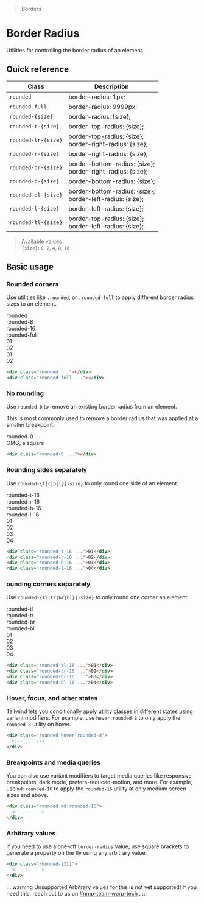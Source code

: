 > Borders

# Border Radius
Utilities for controlling the border radius of an element.

## Quick reference

| Class               | Description                                                   |
| ------------------- | ------------------------------------------------------------- |
| `rounded`           | border-radius: 1px;                                           |
| `rounded-full`      | border-radius: 9999px;                                        |
| `rounded-{size}`    | border-radius: {size};                                        |
| `rounded-t-{size}`  | border-top-radius: {size};                                    |
| `rounded-tr-{size}` | border-top-radius: {size};<br>border-right-radius: {size};    |
| `rounded-r-{size}`  | border-right-radius: {size};                                  |
| `rounded-br-{size}` | border-bottom-radius: {size};<br>border-right-radius: {size}; |
| `rounded-b-{size}`  | border-bottom-radius: {size};                                 |
| `rounded-bl-{size}` | border-bottom-radius: {size};<br>border-left-radius: {size};  |
| `rounded-l-{size}`  | border-left-radius: {size};                                   |
| `rounded-tl-{size}` | border-top-radius: {size};<br>border-left-radius: {size};     |

> Available values <br />
> `{size}`: `0`, `2`, `4`, `8`, `16` <br />

## Basic usage
### Rounded corners
Use utilities like `.rounded`, or `.rounded-full` to apply different border radius sizes to an element.

<container>
  <div class="grid grid-cols-4 gap-16 justify-items-center">
    <div>rounded</div>
    <div>rounded-8</div>
    <div>rounded-16</div>
    <div>rounded-full</div>
    <div class="bg-pink-500 p-24 rounded">01</div>
    <div class="bg-pink-500 p-24 rounded-8">02</div>
    <div class="bg-pink-500 p-24 rounded-16">01</div>
    <div class="bg-pink-500 p-24 rounded-full">02</div>
  </div>
</container>

```html
<div class="rounded ..."></div>
<div class="rounded-full ..."></div>
```

### No rounding
Use `rounded-0` to remove an existing border radius from an element.

This is most commonly used to remove a border radius that was applied at a smaller breakpoint.

<container>
  <div class="grid gap-16 justify-items-center">
    <div>rounded-0</div>
    <div class="bg-fuchsia-500 p-24 rounded-0">OMG, a square</div>
  </div>
</container>

```html
<div class="rounded-0 ..."></div>
```

### Rounding sides separately
Use `rounded-{t|r|b|l}{-size}` to only round one side of an element.

<container>
  <div class="grid grid-cols-4 gap-16 justify-items-center">
    <div>rounded-t-16</div>
    <div>rounded-r-16</div>
    <div>rounded-b-16</div>
    <div>rounded-l-16</div>
    <div class="bg-purple-500 p-24 rounded-t-16">01</div>
    <div class="bg-purple-500 p-24 rounded-r-16">02</div>
    <div class="bg-purple-500 p-24 rounded-b-16">03</div>
    <div class="bg-purple-500 p-24 rounded-l-16">04</div>
  </div>
</container>

```html
<div class="rounded-t-16 ...">01</div>
<div class="rounded-r-16 ...">02</div>
<div class="rounded-b-16 ...">03</div>
<div class="rounded-l-16 ...">04</div>
```

### ounding corners separately
Use `rounded-{tl|tr|br|bl}{-size}` to only round one corner an element.

<container>
  <div class="grid grid-cols-4 gap-16 justify-items-center">
    <div>rounded-tl</div>
    <div>rounded-tr</div>
    <div>rounded-br</div>
    <div>rounded-bl</div>
    <div class="bg-violet-500 p-24 rounded-tl-16">01</div>
    <div class="bg-violet-500 p-24 rounded-tr-16">02</div>
    <div class="bg-violet-500 p-24 rounded-br-16">03</div>
    <div class="bg-violet-500 p-24 rounded-bl-16">04</div>
  </div>
</container>

```html
<div class="rounded-tl-16 ...">01</div>
<div class="rounded-tr-16 ...">02</div>
<div class="rounded-br-16 ...">03</div>
<div class="rounded-bl-16 ...">04</div>
```


### Hover, focus, and other states
Tailwind lets you conditionally apply utility classes in different states using variant modifiers. For example, use `hover:rounded-8` to only apply the `rounded-8` utility on hover.

```html
<div class="rounded hover:rounded-8">
  <!-- ... -->
</div>
```

### Breakpoints and media queries
You can also use variant modifiers to target media queries like responsive breakpoints, dark mode, prefers-reduced-motion, and more. For example, use `md:rounded-16` to apply the `rounded-16` utility at only medium screen sizes and above.

```html
<div class="rounded md:rounded-16">
  <!-- ... -->
</div>
```

### Arbitrary values
If you need to use a one-off `border-radius` value, use square brackets to generate a property on the fly using any arbitrary value.

```html
<div class="rounded-[31]">
  <!-- ... -->
</div>
```

::: warning Unsupported
Arbitrary values for this is not yet supported! If you need this, reach out to us on [#nmp-team-warp-tech](https://sch-chat.slack.com/archives/C04LG5UTCTT) .
:::


